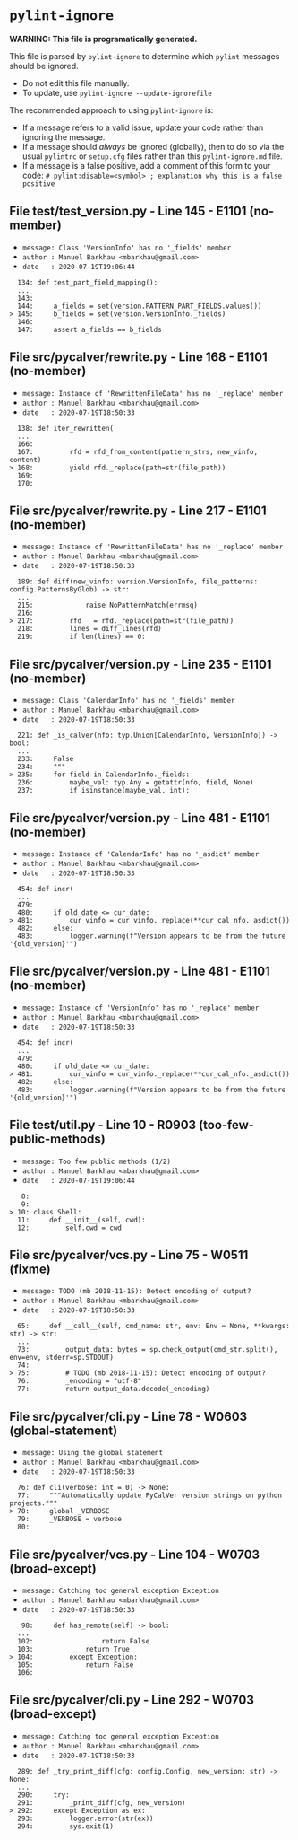 # `pylint-ignore`

**WARNING: This file is programatically generated.**

This file is parsed by `pylint-ignore` to determine which `pylint`
messages should be ignored.

- Do not edit this file manually.
- To update, use `pylint-ignore --update-ignorefile`

The recommended approach to using `pylint-ignore` is:

- If a message refers to a valid issue, update your code rather than
  ignoring the message.
- If a message should *always* be ignored (globally), then to do so
  via the usual `pylintrc` or `setup.cfg` files rather than this
 `pylint-ignore.md` file.
- If a message is a false positive, add a comment of this form to your code:
  `# pylint:disable=<symbol> ; explanation why this is a false positive`


## File test/test_version.py - Line 145 - E1101 (no-member)

- `message: Class 'VersionInfo' has no '_fields' member`
- `author : Manuel Barkhau <mbarkhau@gmail.com>`
- `date   : 2020-07-19T19:06:44`

```
  134: def test_part_field_mapping():
  ...
  143:
  144:     a_fields = set(version.PATTERN_PART_FIELDS.values())
> 145:     b_fields = set(version.VersionInfo._fields)
  146:
  147:     assert a_fields == b_fields
```


## File src/pycalver/rewrite.py - Line 168 - E1101 (no-member)

- `message: Instance of 'RewrittenFileData' has no '_replace' member`
- `author : Manuel Barkhau <mbarkhau@gmail.com>`
- `date   : 2020-07-19T18:50:33`

```
  138: def iter_rewritten(
  ...
  166:
  167:         rfd = rfd_from_content(pattern_strs, new_vinfo, content)
> 168:         yield rfd._replace(path=str(file_path))
  169:
  170:
```


## File src/pycalver/rewrite.py - Line 217 - E1101 (no-member)

- `message: Instance of 'RewrittenFileData' has no '_replace' member`
- `author : Manuel Barkhau <mbarkhau@gmail.com>`
- `date   : 2020-07-19T18:50:33`

```
  189: def diff(new_vinfo: version.VersionInfo, file_patterns: config.PatternsByGlob) -> str:
  ...
  215:             raise NoPatternMatch(errmsg)
  216:
> 217:         rfd   = rfd._replace(path=str(file_path))
  218:         lines = diff_lines(rfd)
  219:         if len(lines) == 0:
```


## File src/pycalver/version.py - Line 235 - E1101 (no-member)

- `message: Class 'CalendarInfo' has no '_fields' member`
- `author : Manuel Barkhau <mbarkhau@gmail.com>`
- `date   : 2020-07-19T18:50:33`

```
  221: def _is_calver(nfo: typ.Union[CalendarInfo, VersionInfo]) -> bool:
  ...
  233:     False
  234:     """
> 235:     for field in CalendarInfo._fields:
  236:         maybe_val: typ.Any = getattr(nfo, field, None)
  237:         if isinstance(maybe_val, int):
```


## File src/pycalver/version.py - Line 481 - E1101 (no-member)

- `message: Instance of 'CalendarInfo' has no '_asdict' member`
- `author : Manuel Barkhau <mbarkhau@gmail.com>`
- `date   : 2020-07-19T18:50:33`

```
  454: def incr(
  ...
  479:
  480:     if old_date <= cur_date:
> 481:         cur_vinfo = cur_vinfo._replace(**cur_cal_nfo._asdict())
  482:     else:
  483:         logger.warning(f"Version appears to be from the future '{old_version}'")
```


## File src/pycalver/version.py - Line 481 - E1101 (no-member)

- `message: Instance of 'VersionInfo' has no '_replace' member`
- `author : Manuel Barkhau <mbarkhau@gmail.com>`
- `date   : 2020-07-19T18:50:33`

```
  454: def incr(
  ...
  479:
  480:     if old_date <= cur_date:
> 481:         cur_vinfo = cur_vinfo._replace(**cur_cal_nfo._asdict())
  482:     else:
  483:         logger.warning(f"Version appears to be from the future '{old_version}'")
```


## File test/util.py - Line 10 - R0903 (too-few-public-methods)

- `message: Too few public methods (1/2)`
- `author : Manuel Barkhau <mbarkhau@gmail.com>`
- `date   : 2020-07-19T19:06:44`

```
   8:
   9:
> 10: class Shell:
  11:     def __init__(self, cwd):
  12:         self.cwd = cwd
```


## File src/pycalver/vcs.py - Line 75 - W0511 (fixme)

- `message: TODO (mb 2018-11-15): Detect encoding of output?`
- `author : Manuel Barkhau <mbarkhau@gmail.com>`
- `date   : 2020-07-19T18:50:33`

```
  65:     def __call__(self, cmd_name: str, env: Env = None, **kwargs: str) -> str:
  ...
  73:         output_data: bytes = sp.check_output(cmd_str.split(), env=env, stderr=sp.STDOUT)
  74:
> 75:         # TODO (mb 2018-11-15): Detect encoding of output?
  76:         _encoding = "utf-8"
  77:         return output_data.decode(_encoding)
```


## File src/pycalver/cli.py - Line 78 - W0603 (global-statement)

- `message: Using the global statement`
- `author : Manuel Barkhau <mbarkhau@gmail.com>`
- `date   : 2020-07-19T18:50:33`

```
  76: def cli(verbose: int = 0) -> None:
  77:     """Automatically update PyCalVer version strings on python projects."""
> 78:     global _VERBOSE
  79:     _VERBOSE = verbose
  80:
```


## File src/pycalver/vcs.py - Line 104 - W0703 (broad-except)

- `message: Catching too general exception Exception`
- `author : Manuel Barkhau <mbarkhau@gmail.com>`
- `date   : 2020-07-19T18:50:33`

```
   98:     def has_remote(self) -> bool:
  ...
  102:                 return False
  103:             return True
> 104:         except Exception:
  105:             return False
  106:
```


## File src/pycalver/cli.py - Line 292 - W0703 (broad-except)

- `message: Catching too general exception Exception`
- `author : Manuel Barkhau <mbarkhau@gmail.com>`
- `date   : 2020-07-19T18:50:33`

```
  289: def _try_print_diff(cfg: config.Config, new_version: str) -> None:
  ...
  290:     try:
  291:         _print_diff(cfg, new_version)
> 292:     except Exception as ex:
  293:         logger.error(str(ex))
  294:         sys.exit(1)
```



